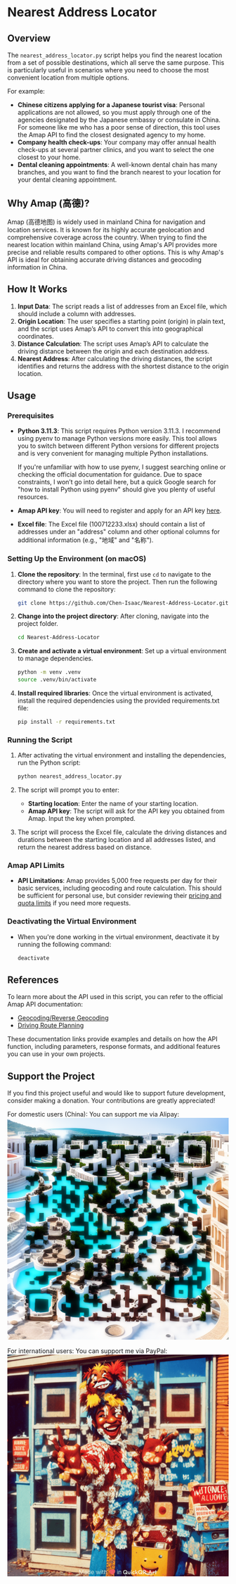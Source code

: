 # Nearest Address Locator

## Overview

The `nearest_address_locator.py` script helps you find the nearest location from a set of possible destinations, which all serve the same purpose. This is particularly useful in scenarios where you need to choose the most convenient location from multiple options.

For example:

- **Chinese citizens applying for a Japanese tourist visa**: Personal applications are not allowed, so you must apply through one of the agencies designated by the Japanese embassy or consulate in China. For someone like me who has a poor sense of direction, this tool uses the Amap API to find the closest designated agency to my home.
- **Company health check-ups**: Your company may offer annual health check-ups at several partner clinics, and you want to select the one closest to your home.
- **Dental cleaning appointments**: A well-known dental chain has many branches, and you want to find the branch nearest to your location for your dental cleaning appointment.

## Why Amap (高德)?

Amap (高德地图) is widely used in mainland China for navigation and location services. It is known for its highly accurate geolocation and comprehensive coverage across the country. When trying to find the nearest location within mainland China, using Amap's API provides more precise and reliable results compared to other options. This is why Amap's API is ideal for obtaining accurate driving distances and geocoding information in China.

## How It Works

1. **Input Data**: The script reads a list of addresses from an Excel file, which should include a column with addresses.
2. **Origin Location**: The user specifies a starting point (origin) in plain text, and the script uses Amap’s API to convert this into geographical coordinates.
3. **Distance Calculation**: The script uses Amap’s API to calculate the driving distance between the origin and each destination address.
4. **Nearest Address**: After calculating the driving distances, the script identifies and returns the address with the shortest distance to the origin location.

## Usage

### Prerequisites

- **Python 3.11.3**: This script requires Python version 3.11.3. I recommend using pyenv to manage Python versions more easily. This tool allows you to switch between different Python versions for different projects and is very convenient for managing multiple Python installations.

  If you're unfamiliar with how to use pyenv, I suggest searching online or checking the official documentation for guidance. Due to space constraints, I won’t go into detail here, but a quick Google search for "how to install Python using pyenv" should give you plenty of useful resources.

- **Amap API key**: You will need to register and apply for an API key [here](https://console.amap.com/dev/key/app).
- **Excel file**: The Excel file (100712233.xlsx) should contain a list of addresses under an "address" column and other optional columns for additional information (e.g., "地域" and "名称").

### Setting Up the Environment (on macOS)

1. **Clone the repository**: In the terminal, first use `cd` to navigate to the directory where you want to store the project. Then run the following command to clone the repository:
    ```bash
    git clone https://github.com/Chen-Isaac/Nearest-Address-Locator.git
    ```
2. **Change into the project directory**: After cloning, navigate into the project folder.
    ```bash
    cd Nearest-Address-Locator
    ```
3. **Create and activate a virtual environment**: Set up a virtual environment to manage dependencies.   
    ```bash
    python -m venv .venv
    source .venv/bin/activate
    ```
4. **Install required libraries**: Once the virtual environment is activated, install the required dependencies using the provided requirements.txt file:
    ```bash
    pip install -r requirements.txt
    ```
   
### Running the Script

1. After activating the virtual environment and installing the dependencies, run the Python script:
    ```bash
    python nearest_address_locator.py
    ```
2. The script will prompt you to enter:
   - **Starting location**: Enter the name of your starting location.
   - **Amap API key**: The script will ask for the API key you obtained from Amap. Input the key when prompted.

3. The script will process the Excel file, calculate the driving distances and durations between the starting location and all addresses listed, and return the nearest address based on distance.

### Amap API Limits

- **API Limitations**: Amap provides 5,000 free requests per day for their basic services, including geocoding and route calculation. This should be sufficient for personal use, but consider reviewing their [pricing and quota limits](https://console.amap.com/) if you need more requests.

### Deactivating the Virtual Environment

- When you're done working in the virtual environment, deactivate it by running the following command:
    ```bash
    deactivate
    ```

## References
To learn more about the API used in this script, you can refer to the official Amap API documentation:

- [Geocoding/Reverse Geocoding](https://lbs.amap.com/api/webservice/guide/api/georegeo)
- [Driving Route Planning](https://lbs.amap.com/api/webservice/guide/api/direction)

These documentation links provide examples and details on how the API function, including parameters, response formats, and additional features you can use in your own projects.

## Support the Project
If you find this project useful and would like to support future development, consider making a donation. Your contributions are greatly appreciated!

For domestic users (China):
You can support me via Alipay:
![Alipay QR Code](./images/alipay_qr.png)

For international users:
You can support me via PayPal:
![PayPal QR Code](./images/paypal_qr.png)